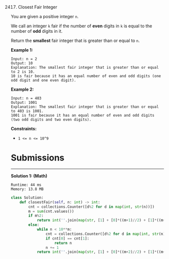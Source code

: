 2417. Closest Fair Integer

You are given a positive integer `n`.

We call an integer `k` fair if the number of **even** digits in `k` is equal to the number of **odd** digits in it.

Return the **smallest** fair integer that is greater than or equal to `n`.

 

**Example 1:**
```
Input: n = 2
Output: 10
Explanation: The smallest fair integer that is greater than or equal to 2 is 10.
10 is fair because it has an equal number of even and odd digits (one odd digit and one even digit).
```

**Example 2:**
```
Input: n = 403
Output: 1001
Explanation: The smallest fair integer that is greater than or equal to 403 is 1001.
1001 is fair because it has an equal number of even and odd digits (two odd digits and two even digits).
```

**Constraints:**

* `1 <= n <= 10^9`

# Submissions
---
**Solution 1: (Math)**
```
Runtime: 44 ms
Memory: 13.8 MB
```
```python
class Solution:
    def closestFair(self, n: int) -> int:
        cnt = collections.Counter([d%2 for d in map(int, str(n))])
        m = sum(cnt.values())
        if m%2:
            return int(''.join(map(str, [1] + [0]*((m+1)//2) + [1]*((m+1)//2 - 1))))
        else:
            while n < 10**m:
                cnt = collections.Counter([d%2 for d in map(int, str(n))])
                if cnt[0] == cnt[1]:
                    return n
                n += 1
            return int(''.join(map(str, [1] + [0]*((m+2)//2) + [1]*((m+2)//2 - 1))))
```
